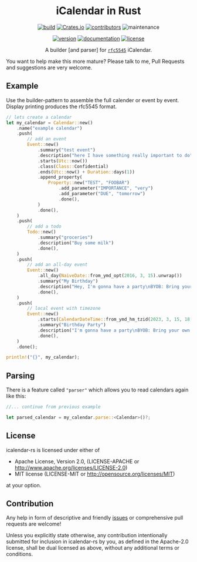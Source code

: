 <div align="center">

# iCalendar in Rust

[![build](https://img.shields.io/github/actions/workflow/status/hoodie/icalendar-rs/ci.yml?branch=main)](https://github.com/hoodie/icalendar-rs/actions?query=workflow%3A"Continuous+Integration")
[![Crates.io](https://img.shields.io/crates/d/icalendar)](https://crates.io/crates/icalendar)
[![contributors](https://img.shields.io/github/contributors/hoodie/icalendar-rs)](https://github.com/hoodie/icalendar-rs/graphs/contributors)
![maintenance](https://img.shields.io/maintenance/yes/2025)

[![version](https://img.shields.io/crates/v/icalendar)](https://crates.io/crates/icalendar/)
[![documentation](https://img.shields.io/badge/docs-latest-blue.svg)](https://docs.rs/icalendar/)
[![license](https://img.shields.io/crates/l/icalendar.svg?style=flat)](https://crates.io/crates/icalendar/)

A builder [and parser] for [`rfc5545`](http://tools.ietf.org/html/rfc5545) iCalendar.
</div>


You want to help make this more mature? Please talk to me, Pull Requests and suggestions are very welcome.

## Example

Use the builder-pattern to assemble the full calender or event by event.
Display printing produces the rfc5545 format.

```rust
// lets create a calendar
let my_calendar = Calendar::new()
    .name("example calendar")
    .push(
        // add an event
        Event::new()
            .summary("test event")
            .description("here I have something really important to do")
            .starts(Utc::now())
            .class(Class::Confidential)
            .ends(Utc::now() + Duration::days(1))
            .append_property(
                Property::new("TEST", "FOOBAR")
                    .add_parameter("IMPORTANCE", "very")
                    .add_parameter("DUE", "tomorrow")
                    .done(),
            )
            .done(),
    )
    .push(
        // add a todo
        Todo::new()
            .summary("groceries")
            .description("Buy some milk")
            .done(),
    )
    .push(
        // add an all-day event
        Event::new()
            .all_day(NaiveDate::from_ymd_opt(2016, 3, 15).unwrap())
            .summary("My Birthday")
            .description("Hey, I'm gonna have a party\nBYOB: Bring your own beer.\nHendrik")
            .done(),
    )
    .push(
        // local event with timezone
        Event::new()
            .starts(CalendarDateTime::from_ymd_hm_tzid(2023, 3, 15, 18, 45, Berlin).unwrap())
            .summary("Birthday Party")
            .description("I'm gonna have a party\nBYOB: Bring your own beer.\nHendrik")
            .done(),
    )
    .done();

println!("{}", my_calendar);

```

## Parsing
There is a feature called `"parser"` which allows you to read calendars again like this:

```rust
//... continue from previous example

let parsed_calendar = my_calendar.parse::<Calendar>()?;
```

## License

icalendar-rs is licensed under either of

* Apache License, Version 2.0, (LICENSE-APACHE or http://www.apache.org/licenses/LICENSE-2.0)
* MIT license (LICENSE-MIT or http://opensource.org/licenses/MIT)

at your option.

## Contribution

Any help in form of descriptive and friendly [issues](https://github.com/hoodie/icalendar-rs/issues) or comprehensive pull requests are welcome! 

Unless you explicitly state otherwise, any contribution intentionally submitted for inclusion in icalendar-rs by you, as defined in the Apache-2.0 license, shall be dual licensed as above, without any additional terms or conditions.
